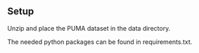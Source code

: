 ## Setup

Unzip and place the PUMA dataset in the data directory.

The needed python packages can be found in requirements.txt.